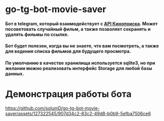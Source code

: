 # go-tg-bot-movie-saver
#### Бот в telegram, который взаимодействует с [API Кинопоиска](https://kinopoisk.dev/). Может посоветовать случайный фильм, а также позволяет сохранять и удалять фильмы по ссылке. 
#### Бот будет полезен, когда вы не знаете, что вам посмотреть, а также для ведения списка фильмов для будущего просмотра.
#### По умолчанию в качестве хранилища используется sqlite3, но при желании можно реализовать интерфейс Storage для любой базы данных.

# Демонстрация работы бота
https://github.com/solumD/go-tg-bot-movie-saver/assets/127322545/907d34c2-83c2-49d8-b0b9-5efba7506ce6
